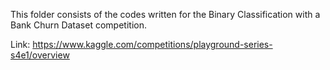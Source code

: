 This folder consists of the codes written for the Binary Classification with a Bank Churn Dataset competition.

Link: https://www.kaggle.com/competitions/playground-series-s4e1/overview

